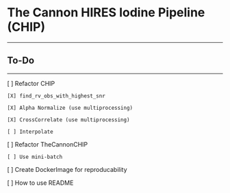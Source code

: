 # The Cannon HIRES Iodine Pipeline (CHIP)
---

## To-Do

---

[ ] Refactor CHIP

    [X] find_rv_obs_with_highest_snr

    [X] Alpha Normalize (use multiprocessing)

    [X] CrossCorrelate (use multiprocessing)

    [ ] Interpolate 

[ ] Refactor TheCannonCHIP

    [ ] Use mini-batch
    
[ ] Create DockerImage for reproducability

[ ] How to use README
